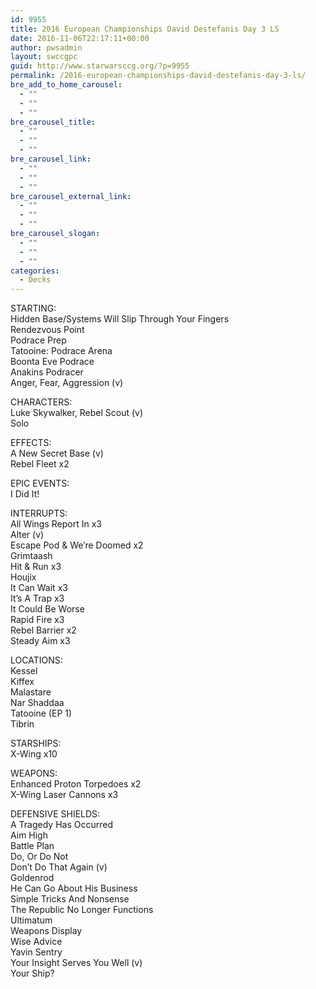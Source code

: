 ```yaml
---
id: 9955
title: 2016 European Championships David Destefanis Day 3 LS
date: 2016-11-06T22:17:11+00:00
author: pwsadmin
layout: swccgpc
guid: http://www.starwarsccg.org/?p=9955
permalink: /2016-european-championships-david-destefanis-day-3-ls/
bre_add_to_home_carousel:
  - ""
  - ""
  - ""
bre_carousel_title:
  - ""
  - ""
  - ""
bre_carousel_link:
  - ""
  - ""
  - ""
bre_carousel_external_link:
  - ""
  - ""
  - ""
bre_carousel_slogan:
  - ""
  - ""
  - ""
categories:
  - Decks
---
```

STARTING:  
Hidden Base/Systems Will Slip Through Your Fingers  
Rendezvous Point  
Podrace Prep  
Tatooine: Podrace Arena  
Boonta Eve Podrace  
Anakins Podracer  
Anger, Fear, Aggression (v)

CHARACTERS:  
Luke Skywalker, Rebel Scout (v)  
Solo

EFFECTS:  
A New Secret Base (v)  
Rebel Fleet x2

EPIC EVENTS:  
I Did It!

INTERRUPTS:  
All Wings Report In x3  
Alter (v)  
Escape Pod & We&#8217;re Doomed x2  
Grimtaash  
Hit & Run x3  
Houjix  
It Can Wait x3  
It&#8217;s A Trap x3  
It Could Be Worse  
Rapid Fire x3  
Rebel Barrier x2  
Steady Aim x3

LOCATIONS:  
Kessel  
Kiffex  
Malastare  
Nar Shaddaa  
Tatooine (EP 1)  
Tibrin

STARSHIPS:  
X-Wing x10

WEAPONS:  
Enhanced Proton Torpedoes x2  
X-Wing Laser Cannons x3

DEFENSIVE SHIELDS:  
A Tragedy Has Occurred  
Aim High  
Battle Plan  
Do, Or Do Not  
Don&#8217;t Do That Again (v)  
Goldenrod  
He Can Go About His Business  
Simple Tricks And Nonsense  
The Republic No Longer Functions  
Ultimatum  
Weapons Display  
Wise Advice  
Yavin Sentry  
Your Insight Serves You Well (v)  
Your Ship?